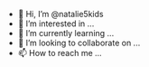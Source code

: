 - 👋 Hi, I’m @natalie5kids
- 👀 I’m interested in ...
- 🌱 I’m currently learning ...
- 💞️ I’m looking to collaborate on ...
- 📫 How to reach me ...

<!---
natalie5kids/natalie5kids is a ✨ special ✨ repository because its `README.md` (this file) appears on your GitHub profile.
You can click the Preview link to take a look at your changes.
--->
